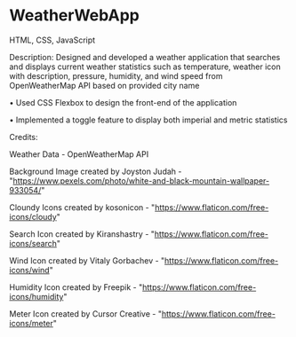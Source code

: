 # WeatherWebApp

HTML, CSS, JavaScript

Description: Designed and developed a weather application that searches and displays current weather statistics such as temperature, weather icon with description, pressure, humidity, and wind speed from OpenWeatherMap API based on provided city name

• Used CSS Flexbox to design the front-end of the application

• Implemented a toggle feature to display both imperial and metric statistics

Credits:

Weather Data - OpenWeatherMap API

Background Image created by Joyston Judah - "https://www.pexels.com/photo/white-and-black-mountain-wallpaper-933054/"

Cloundy Icons created by kosonicon - "https://www.flaticon.com/free-icons/cloudy"

Search Icon created by Kiranshastry - "https://www.flaticon.com/free-icons/search"

Wind Icon created by Vitaly Gorbachev - "https://www.flaticon.com/free-icons/wind" 

Humidity Icon created by Freepik - "https://www.flaticon.com/free-icons/humidity"

Meter Icon created by Cursor Creative - "https://www.flaticon.com/free-icons/meter"
     
 
